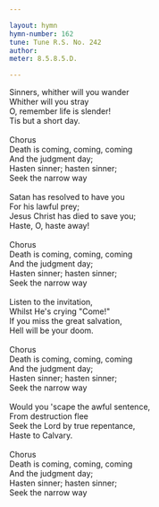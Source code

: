 ```yaml
---

layout: hymn
hymn-number: 162
tune: Tune R.S. No. 242
author: 
meter: 8.5.8.5.D.

---
```

Sinners, whither will you wander<br>Whither will you stray<br>O, remember life is slender!<br>Tis but a short day.<br><br>Chorus<br>Death is coming, coming, coming<br>And the judgment day;<br>Hasten sinner; hasten sinner;<br>Seek the narrow way<br><br>Satan has resolved to have you<br>For his lawful prey;<br>Jesus Christ has died to save you;<br>Haste, O, haste away!<br><br>Chorus<br>Death is coming, coming, coming<br>And the judgment day;<br>Hasten sinner; hasten sinner;<br>Seek the narrow way<br><br>Listen to the invitation,<br>Whilst He's crying "Come!"<br>If you miss the great salvation,<br>Hell will be your doom.<br><br>Chorus<br>Death is coming, coming, coming<br>And the judgment day;<br>Hasten sinner; hasten sinner;<br>Seek the narrow way<br><br>Would you 'scape the awful sentence,<br>From destruction flee<br>Seek the Lord by true repentance,<br>Haste to Calvary.<br><br>Chorus<br>Death is coming, coming, coming<br>And the judgment day;<br>Hasten sinner; hasten sinner;<br>Seek the narrow way<br><br><br>
